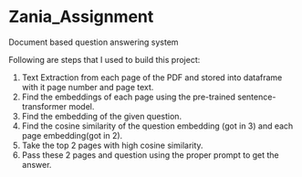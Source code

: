 # Zania_Assignment
Document based question answering system

Following are steps that I used to build this project:

1. Text Extraction from each page of the PDF and stored into dataframe with it page number and page text.
2. Find the embeddings of each page using the pre-trained sentence-transformer model.
3. Find the embedding of the given question.
4. Find the cosine similarity of the question embedding (got in 3) and each page embedding(got in 2).
5. Take the top 2 pages with high cosine similarity.
6. Pass these 2 pages and question using the proper prompt to get the answer.
